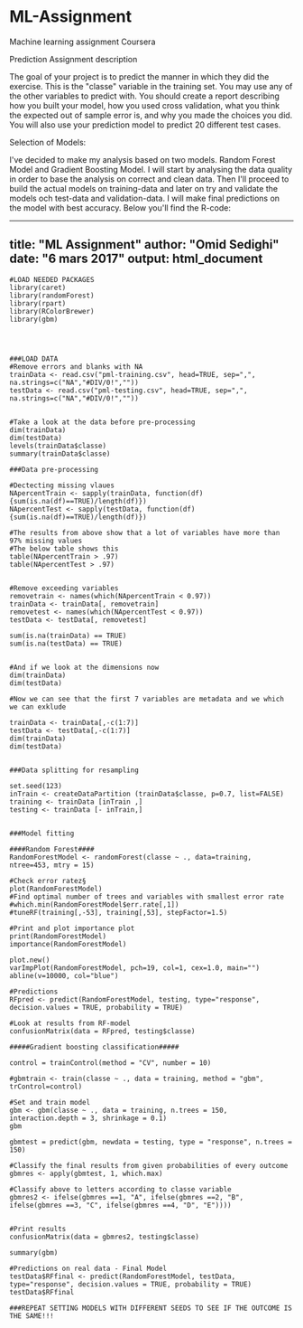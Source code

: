 # ML-Assignment
Machine learning assignment Coursera

Prediction Assignment description

The goal of your project is to predict the manner in which they did the exercise. This is the "classe" variable 
in the training set. You may use any of the other variables to predict with. You should create a report describing 
how you built your model, how you used cross validation, what you think the expected out of sample error is, and 
why you made the choices you did. You will also use your prediction model to predict 20 different test cases.

Selection of Models:

I've decided to make my analysis based on two models. Random Forest Model and Gradient Boosting Model. I will start by 
analysing the data quality in order to base the analysis on correct and clean data. Then I'll proceed to build the actual models on training-data and later on try and validate the models och test-data and validation-data. I will make final predictions on the model with best accuracy. Below you'll find the R-code:


---
title: "ML Assignment"
author: "Omid Sedighi"
date: "6 mars 2017"
output: html_document
---

```{r}
#LOAD NEEDED PACKAGES
library(caret)
library(randomForest)
library(rpart)
library(RColorBrewer)
library(gbm)




###LOAD DATA 
#Remove errors and blanks with NA
trainData <- read.csv("pml-training.csv", head=TRUE, sep=",", na.strings=c("NA","#DIV/0!","")) 
testData <- read.csv("pml-testing.csv", head=TRUE, sep=",", na.strings=c("NA","#DIV/0!",""))         


#Take a look at the data before pre-processing
dim(trainData)
dim(testData)
levels(trainData$classe)
summary(trainData$classe)

###Data pre-processing

#Dectecting missing vlaues
NApercentTrain <- sapply(trainData, function(df) {sum(is.na(df)==TRUE)/length(df)})
NApercentTest <- sapply(testData, function(df) {sum(is.na(df)==TRUE)/length(df)})

#The results from above show that a lot of variables have more than 97% missing values
#The below table shows this
table(NApercentTrain > .97)
table(NApercentTest > .97)


#Remove exceeding variables
removetrain <- names(which(NApercentTrain < 0.97))
trainData <- trainData[, removetrain]
removetest <- names(which(NApercentTest < 0.97))
testData <- testData[, removetest]

sum(is.na(trainData) == TRUE)
sum(is.na(testData) == TRUE)


#And if we look at the dimensions now
dim(trainData)
dim(testData)

#Now we can see that the first 7 variables are metadata and we which we can exklude

trainData <- trainData[,-c(1:7)]
testData <- testData[,-c(1:7)]
dim(trainData)
dim(testData)


###Data splitting for resampling

set.seed(123)
inTrain <- createDataPartition (trainData$classe, p=0.7, list=FALSE)
training <- trainData [inTrain ,]
testing <- trainData [- inTrain,]


###Model fitting

####Random Forest####
RandomForestModel <- randomForest(classe ~ ., data=training, ntree=453, mtry = 15)
```
```{r}
#Check error ratez§
plot(RandomForestModel)
#Find optimal number of trees and variables with smallest error rate
#which.min(RandomForestModel$err.rate[,1])
#tuneRF(training[,-53], training[,53], stepFactor=1.5)
```

```{r}
#Print and plot importance plot
print(RandomForestModel)
importance(RandomForestModel)

plot.new()
varImpPlot(RandomForestModel, pch=19, col=1, cex=1.0, main="")
abline(v=10000, col="blue")

#Predictions
RFpred <- predict(RandomForestModel, testing, type="response", decision.values = TRUE, probability = TRUE)

#Look at results from RF-model
confusionMatrix(data = RFpred, testing$classe)
```

```{r}
#####Gradient boosting classification#####

control = trainControl(method = "CV", number = 10)

#gbmtrain <- train(classe ~ ., data = training, method = "gbm", trControl=control)

#Set and train model
gbm <- gbm(classe ~ ., data = training, n.trees = 150, interaction.depth = 3, shrinkage = 0.1)
gbm

gbmtest = predict(gbm, newdata = testing, type = "response", n.trees = 150)

#Classify the final results from given probabilities of every outcome
gbmres <- apply(gbmtest, 1, which.max)

#Classify above to letters according to classe variable
gbmres2 <- ifelse(gbmres ==1, "A", ifelse(gbmres ==2, "B", ifelse(gbmres ==3, "C", ifelse(gbmres ==4, "D", "E"))))


#Print results
confusionMatrix(data = gbmres2, testing$classe)

summary(gbm)

#Predictions on real data - Final Model
testData$RFfinal <- predict(RandomForestModel, testData, type="response", decision.values = TRUE, probability = TRUE)
testData$RFfinal

###REPEAT SETTING MODELS WITH DIFFERENT SEEDS TO SEE IF THE OUTCOME IS THE SAME!!!
```






